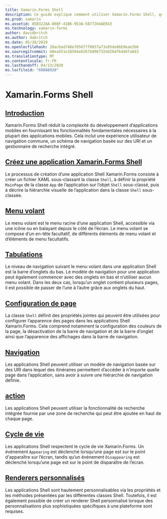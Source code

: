 ```yaml
---
title: Xamarin.Forms Shell
description: Ce guide explique comment utiliser Xamarin.Forms Shell, qui réduit la complexité des applications Xamarin.Forms en fournissant les fonctionnalités fondamentales nécessaires à la plupart des applications.
ms.prod: xamarin
ms.assetid: 85B322AA-808F-41B6-953A-5877264AE643
ms.technology: xamarin-forms
author: davidbritch
ms.author: dabritch
ms.date: 05/28/2019
ms.openlocfilehash: 20ac6ad748e7056f7f8037a73a95de66b9eae3b6
ms.sourcegitcommit: b0ea451e18504e6267b896732dd26df64ddfa843
ms.translationtype: MT
ms.contentlocale: fr-FR
ms.lasthandoff: 04/13/2020
ms.locfileid: "69888920"
---
```

# <a name="xamarinforms-shell"></a>Xamarin.Forms Shell

## <a name="introduction"></a>[Introduction](introduction.md)

Xamarin.Forms Shell réduit la complexité du développement d’applications mobiles en fournissant les fonctionnalités fondamentales nécessaires à la plupart des applications mobiles. Cela inclut une expérience utilisateur de navigation commune, un schéma de navigation basée sur des URI et un gestionnaire de recherche intégré.

## <a name="create-a-xamarinforms-shell-application"></a>[Créez une application Xamarin.Forms Shell](create.md)

Le processus de création d’une application Shell Xamarin.Forms consiste à créer un fichier XAML sous-classant la classe `Shell`, à définir la propriété `MainPage` de la classe `App` de l’application sur l’objet `Shell` sous-classé, puis à décrire la hiérarchie visuelle de l’application dans la classe `Shell` sous-classée.

## <a name="flyout"></a>[Menu volant](flyout.md)

Le menu volant est le menu racine d’une application Shell, accessible via une icône ou en balayant depuis le côté de l’écran. Le menu volant se compose d’un en-tête facultatif, de différents éléments de menu volant et d’éléments de menu facultatifs.

## <a name="tabs"></a>[Tabulations](tabs.md)

Le niveau de navigation suivant le menu volant dans une application Shell est la barre d’onglets du bas. Le modèle de navigation pour une application peut également commencer avec des onglets en bas et n’utiliser aucun menu volant. Dans les deux cas, lorsqu’un onglet contient plusieurs pages, il est possible de passer de l’une à l’autre grâce aux onglets du haut.

## <a name="page-configuration"></a>[Configuration de page](configuration.md)

La classe `Shell` définit des propriétés jointes qui peuvent être utilisées pour configurer l’apparence des pages dans les applications Shell Xamarin.Forms. Cela comprend notamment la configuration des couleurs de la page, la désactivation de la barre de navigation et de la barre d’onglet ainsi que l’apparence des affichages dans la barre de navigation.

## <a name="navigation"></a>[Navigation](navigation.md)

Les applications Shell peuvent utiliser un modèle de navigation basée sur des URI dans lequel des itinéraires permettent d’accéder à n’importe quelle page dans l’application, sans avoir à suivre une hiérarchie de navigation définie.

## <a name="search"></a>[action](search.md)

Les applications Shell peuvent utiliser la fonctionnalité de recherche intégrée fournie par une zone de recherche qui peut être ajoutée en haut de chaque page.

## <a name="lifecycle"></a>[Cycle de vie](lifecycle.md)

Les applications Shell respectent le cycle de vie Xamarin.Forms. Un événement `Appearing` est déclenché lorsqu’une page est sur le point d'apparaître sur l’écran, tandis qu’un événement `Disappearing` est déclenché lorsqu’une page est sur le point de disparaître de l’écran.

## <a name="custom-renderers"></a>[Renderers personnalisés](customrenderers.md)

Les applications Shell sont hautement personnalisables via les propriétés et les méthodes présentées par les différentes classes Shell. Toutefois, il est également possible de créer un renderer Shell personnalisé lorsque des personnalisations plus sophistiquées spécifiques à une plateforme sont requises.
